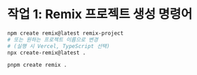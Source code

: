 # 작업 1: Remix 프로젝트 생성 명령어

```bash
npm create remix@latest remix-project
# 또는 원하는 프로젝트 이름으로 변경
# (실행 시 Vercel, TypeScript 선택)
npx create-remix@latest .

pnpm create remix .
``` 